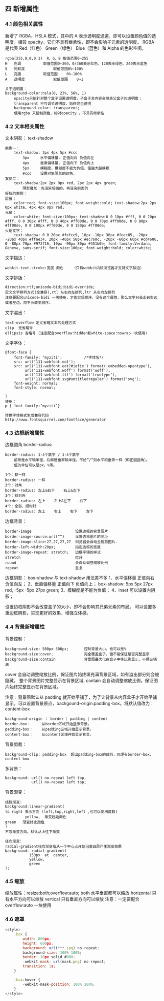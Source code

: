 ## 四 新增属性

### 4.1 颜色相关属性

新增了 RGBA、HSLA 模式，其中的 A 表示透明度通道，即可以设置颜色值的透明度，相较 opacity，它们不具有继承性，即不会影响子元素的透明度。
RGBA 是代表 Red（红色） Green（绿色） Blue（蓝色）和 Alpha 的色彩空间。

```
rgba(255,0,0,0.1)  R、G、B 取值范围0~255
H 	色调 		    取值范围0~360，0/360表示红色、120表示绿色、240表示蓝色
S 	饱和度 	        取值范围0%~100%
L 	亮度 		    取值范围	0%~100%
A 	透明度 	        取值范围	0~1

关于透明度：
background-color:hsla(0, 23%, 56%, 1)
    opacity只能针对整个盒子设置透明度，子盒子及内容会继承父盒子的透明度；
    transparent 不可调节透明度，始终完全透明
    background-color: transparent;
    使用rgba 来控制颜色，相对opacity ，不具有继承性

```

### 4.2 文本相关属性

文本阴影： text-shadow

```
案例一：
    text-shadow: 3px 4px 5px #ccc
        3px     水平偏移量. 正值向右 负值向左
        4px     垂直偏移量. 正值向下 负值向上
        5px     模糊度，模糊度不能为负值，值越大越模糊
        #ccc    设置对象阴影的颜色.
案例二：
    text-shadow:2px 2px 0px red, 2px 2px 4px green;
        阴影叠加：先渲染后面的，再渲染前面的
好玩的案例：
层叠：
    color:red; font-size:100px; font-weight:bold; text-shadow:2px 2px 0px white, 4px 4px 0px red;
光晕：
    color:white; font-size:100px; text-shadow:0 0 10px #fff, 0 0 20px #fff, 0 0 30px #fff, 0 0 40px #ff00de, 0 0 70px #ff00de, 0 0 80px #ff00de, 0 0 100px #ff00de, 0 0 150px #ff00de;
火焰文字：
    text-shadow: 0 0 20px #fefcc9, 10px -10px 30px #feec85, -20px -20px 40px #ffae34, 20px -40px 50px #ec760c, -20px -60px 60px #cd4606, 0 -80px 70px #973716, 10px -90px 80px #451b0e; font-family:Verdana, Geneva, sans-serif; font-size:100px; font-weight:bold; color:white;
```

文字描边：

```
webkit-text-stroke:宽度 颜色    （只有webkit内核浏览器才支持文字描边）
```

文字排版：

```
direction:rtl;unicode-bidi:bidi-override;
定义文字排列方式(全兼容),rtl 从右向左排列,ltr 从右向左排列
注意要配合unicode-bidi 一块使用，才能实现排序，没有这个属性，那么文字只会走到右边或者左边，而不会改变顺序。
```

文字溢出：

```
text-overflow 定义省略文本的处理方式
clip  无省略号
ellipsis 省略号 (注意配合overflow:hidden和white-space:nowrap一块使用)
```

文字字体：

```
@font-face {
    font-family: ‘myziti’;			/*字体名*/
    src: url('111-webfont.eot');
    src: url('111-webfont.eot?#iefix') format('embedded-opentype'),
         url('111-webfont.woff') format('woff'),
         url('111-webfont.ttf') format('truetype'),
         url('111-webfont.svg#untitledregular') format('svg');
    font-weight: normal;
    font-style: normal;

}
使用：
p { font-family:‘myziti’}

转换字体格式生成兼容代码
http://www.fontsquirrel.com/fontface/generator

```

### 4.3 边框新增属性

边框圆角 border-radius:

```
border-radius: 1-4个数字 / 1-4个数字
	前面是水平轴半径，后面是垂直轴半径，不给“/”则水平和垂直一样（即正圆圆角）。
    值的单位可以是px，%等。

1个：都一样
border-radius: 一样
2个：对角
border-radius: 左上&右下    右上&左下
3个：斜对角
border-radius: 左上    右上&左下    右下
4个：全部，顺时针
border-radius: 左上    右上    右下    左下

```

边框背景：

```
border-image 					设置边框的背景图片
border-image-source:url(“”) 	设置边框图片的地址
border-image-slice:27,27,27,27  浏览器会自动去裁剪图片.
border-left-width:20px;      	指定边框的宽度
border-image-repeat: stretch;   边框平铺的样式
stretch                         拉升
round                           会自动调整缩放比例
repeat                          重复
```

边框阴影：
box-shadow 与 text-shadow 用法差不多
1、水平偏移量 正值向右 负值向左；
2、垂直偏移量 正值向下 负值向上；
box-shadow: 5px 5px 27px red, -5px -5px 27px green;
3、模糊度是不能为负值；
4、inset 可以设置内阴影；

设置边框阴影不会改变盒子的大小，即不会影响其兄弟元素的布局。
可以设置多重边框阴影，实现更好的效果，增强立体感。

### 4.4 背景新增属性

背景控制：

```
background-size: 500px 500px;		控制背景大小，也可以是%
background-size:cover;				完全覆盖盒子，但不能保证是否完整显示
background-size:contain				背景图最大化在盒子中等比例显示，不保证铺满
```

cover 会自动调整缩放比例，保证图片始终填充满背景区域，如有溢出部分则会被隐藏。
整个背景图片完整显示在背景区域.
contain 会自动调整缩放比例，保证图片始终完整显示在背景区域。

注意：背景图默认从 padding 就开始平铺了，为了让背景从内容盒子才开始平铺显示，可以设置背景原点，backgound-origin:padding-box，将默认值改为：content-box

```
background-origin ： border | padding | content
border-box： 	从border区域开始显示背景。
padding-box： 	从padding区域开始显示背景。
content-box： 	从content区域开始显示背景。
```

背景剪裁：

```
background-clip: padding-box  超出padding-box的裁剪，同理有border-box，content-box
```

多背景：

```
background: url() no-repeat left top,
            url() no-repeat left top;
```

背景渐变：

```
线性渐变:
background:linear-gradient(
to right 表示方向 (left,top,right,left ,也可以使用度数)
         yellow,  渐变起始颜色
green   渐变终止颜色
)
不写渐变方向，默认从上往下渐变

径向渐变:
radial-gradient径向渐变指从一个中心点开始沿着四周产生渐变效果
background: radial-gradient(
           150px  at  center,
           yellow,
           green
);

```

### 4.5 缩放

缩放属性：resize:both;overflow:auto;
both 水平垂直都可以缩放
horizontal 只有水平方向可以缩放
vertical 只有垂直方向可以缩放
注意：一定要配合 overflow:auto 一块使用

### 4.6 遮罩

```js
<style>
    .box {
        width: 800px;
        height: 600px;
        background: url(***.jpg) no-repeat;
        background-size: 100% 100%;
        border: 10px solid #000;
        -webkit-mask: url(mask.png) no-repeat;
        transition: 1s;
    }

    .box:hover {
        -webkit-mask-position: 100% 100%;
    }
</style>
```
